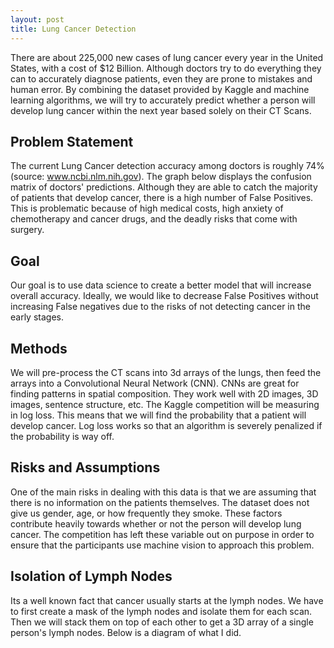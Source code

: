 ```yaml
---
layout: post
title: Lung Cancer Detection
--- 
```


There are about 225,000 new cases of lung cancer every year in the United States, with a cost of $12 Billion. Although doctors try to do everything they can to accurately diagnose patients, even they are prone to mistakes and human error. By combining the dataset provided by Kaggle and machine learning algorithms, we will try to accurately predict whether a person will develop lung cancer within the next year based solely on their CT Scans.

## Problem Statement

The current Lung Cancer detection accuracy among doctors is roughly 74% (source: www.ncbi.nlm.nih.gov). The graph below displays the confusion matrix of doctors' predictions. Although they are able to catch the majority of patients that develop cancer, there is a high number of False Positives. This is problematic because of high medical costs, high anxiety of chemotherapy and cancer drugs, and the deadly risks that come with surgery.

## Goal

Our goal is to use data science to create a better model that will increase overall accuracy. Ideally, we would like to decrease False Positives without increasing False negatives due to the risks of not detecting cancer in the early stages.

## Methods 

We will pre-process the CT scans into 3d arrays of the lungs, then feed the arrays into a Convolutional Neural Network (CNN). CNNs are great for finding patterns in spatial composition. They work well with 2D images, 3D images, sentence structure, etc.
The Kaggle competition will be measuring in log loss. This means that we will find the probability that a patient will develop cancer. Log loss works so that an algorithm is severely penalized if the probability is way off.

## Risks and Assumptions

One of the main risks in dealing with this data is that we are assuming that there is no information on the patients themselves. The dataset does not give us gender, age, or how frequently they smoke. These factors contribute heavily towards whether or not the person will develop lung cancer. The competition has left these variable out on purpose in order to ensure that the participants use machine vision to approach this problem.

## Isolation of Lymph Nodes

Its a well known fact that cancer usually starts at the lymph nodes. We have to first create a mask of the lymph nodes and isolate them for each scan. Then we will stack them on top of each other to get a 3D array of a single person's lymph nodes. Below is a diagram of what I did.

